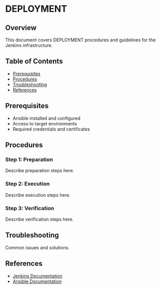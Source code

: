 # DEPLOYMENT

## Overview

This document covers DEPLOYMENT procedures and guidelines for the Jenkins infrastructure.

## Table of Contents

- [Prerequisites](#prerequisites)
- [Procedures](#procedures)
- [Troubleshooting](#troubleshooting)
- [References](#references)

## Prerequisites

- Ansible installed and configured
- Access to target environments
- Required credentials and certificates

## Procedures

### Step 1: Preparation

Describe preparation steps here.

### Step 2: Execution

Describe execution steps here.

### Step 3: Verification

Describe verification steps here.

## Troubleshooting

Common issues and solutions.

## References

- [Jenkins Documentation](https://www.jenkins.io/doc/)
- [Ansible Documentation](https://docs.ansible.com/)
